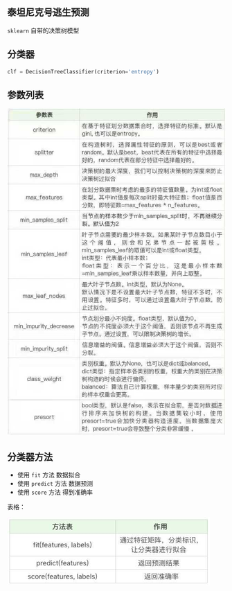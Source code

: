## 泰坦尼克号逃生预测

`sklearn` 自带的决策树模型

## 分类器

```python
clf = DecisionTreeClassifier(criterion='entropy')

```
## 参数列表

![参数列表](./WechatIMG16.jpeg)

## 分类器方法

- 使用 `fit` 方法 数据拟合
- 使用 `predict` 方法 数据预测
- 使用 `score` 方法 得到准确率

表格：

![分类器方法](./WechatIMG18.jpeg)
